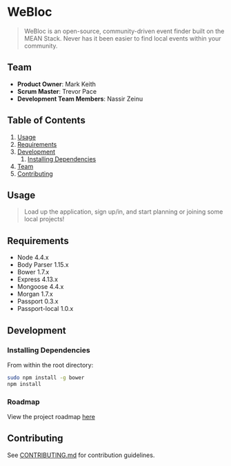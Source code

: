 # WeBloc

> WeBloc is an open-source, community-driven event finder built on the MEAN Stack. Never has it been easier to find local events within your community.

## Team

  - __Product Owner__: Mark Keith
  - __Scrum Master__: Trevor Pace
  - __Development Team Members__: Nassir Zeinu

## Table of Contents

1. [Usage](#usage)
1. [Requirements](#requirements)
1. [Development](#development)
    1. [Installing Dependencies](#installing-dependencies)
1. [Team](#team)
1. [Contributing](#contributing)

## Usage

> Load up the application, sign up/in, and start planning or joining some local projects!

## Requirements

- Node 4.4.x
- Body Parser 1.15.x
- Bower 1.7.x
- Express 4.13.x
- Mongoose 4.4.x
- Morgan 1.7.x
- Passport 0.3.x
- Passport-local 1.0.x

## Development

### Installing Dependencies

From within the root directory:

```sh
sudo npm install -g bower
npm install
```

### Roadmap

View the project roadmap [here](https://github.com/we-bloc/webloc/issues)


## Contributing

See [CONTRIBUTING.md](https://github.com/we-bloc/webloc/blob/master/contributing.md) for contribution guidelines.